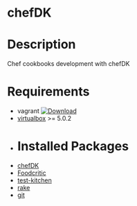 # chefDK
# Description
Chef cookbooks development with chefDK
# Requirements
- vagrant [ ![Download](https://api.bintray.com/packages/mitchellh/vagrant/vagrant/images/download.svg) ](https://bintray.com/mitchellh/vagrant/vagrant/_latestVersion)
- [virtualbox](https://www.virtualbox.org/wiki/Downloads) >= 5.0.2 
- # Installed Packages
- [chefDK](https://downloads.chef.io/chef-dk/mac/#/)
- [Foodcritic](http://acrmp.github.io/foodcritic/)
- [test-kitchen](http://kitchen.ci/)
- [rake](http://rake.rubyforge.org/)
- [git](https://git-scm.com/)
